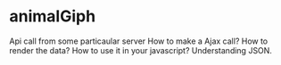 # animalGiph
Api call from some particaular server
How to make a Ajax call?
How to render the data?
How to use it in your javascript?
Understanding JSON.
